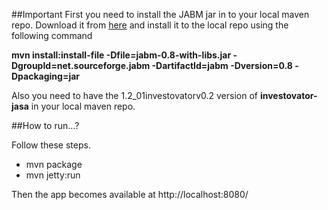 ##Important
First you need to install the JABM jar in to your local maven repo. Download it from [here](http://jabm.sourceforge.net/) and install it to the local repo using the following command

**mvn install:install-file -Dfile=jabm-0.8-with-libs.jar -DgroupId=net.sourceforge.jabm -DartifactId=jabm -Dversion=0.8 -Dpackaging=jar**

Also you need to have the 1.2\_01investovatorv0.2 version of **investovator-jasa** in your local maven repo.

##How to run...?

Follow these steps.
* mvn package
* mvn jetty:run

Then the app becomes available at http://localhost:8080/
